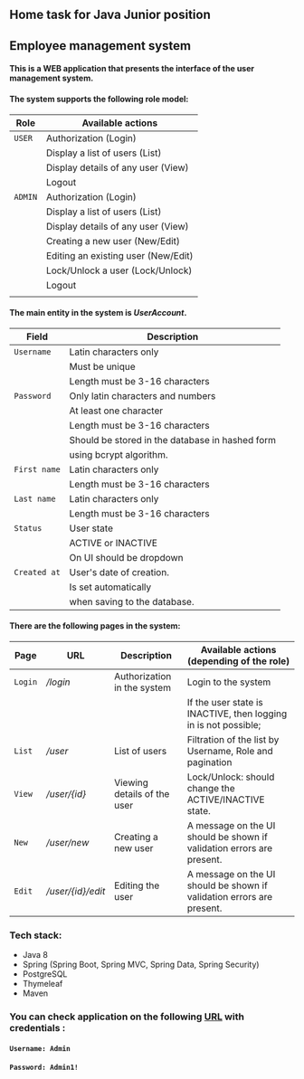 ## Home task for Java Junior position

## Employee management system

#### This is a WEB application that presents the interface of the user management system.

#### The system supports the following role model:


| Role     | Available actions                  
| -------- |---------------------------       
| `USER`   | Authorization (Login)              
|          | Display a list of users (List)
|          | Display details of any user (View)
|          | Logout 
| `ADMIN`  | Authorization (Login)                     
|          | Display a list of users (List)                                       
|          | Display details of any user (View)                                       
|          | Creating a new user (New/Edit)        
|          | Editing an existing user (New/Edit)                                      
|          | Lock/Unlock a user (Lock/Unlock)                                      
|          | Logout                                      
|          |                                       

#### The main entity in the system is *UserAccount*.
| Field             | Description                  
| --------          |---------------------------      
| `Username`        | Latin characters only
|                   | Must be unique
|                   | Length must be 3-16 characters
| `Password`        | Only latin characters and numbers
|                   | At least one character
|                   | Length must be 3-16 characters
|                   | Should be stored in the database in hashed form
|                   | using bcrypt algorithm.
| `First name`      | Latin characters only
|                   | Length must be 3-16 characters
| `Last name`       | Latin characters only
|                   | Length must be 3-16 characters
| `Status`          | User state
|                   | ACTIVE or INACTIVE
|                   | On UI should be dropdown
| `Created at`      | User's date of creation.
|                   | Is set automatically
|                   | when saving to the database.

#### There are the following pages in the system:
| Page               | URL               | Description                   | Available actions (depending of the role)                  
| --------           |-------------      | -------------                 | -------------    
| `Login`            | */login*          | Authorization in the system   | Login to the system
|                    |                   |                               | If the user state is INACTIVE, then logging in is not possible;
| `List`             | */user*           | List of users                 | Filtration of the list by Username, Role and pagination
| `View`             | */user/{id}*      | Viewing details of the user   | Lock/Unlock: should change the ACTIVE/INACTIVE state.
| `New`              | */user/new*       | Creating a new user           | A message on the UI should be shown if validation errors are present.
| `Edit`             | */user/{id}/edit* | Editing the user              | A message on the UI should be shown if validation errors are present.



### Tech stack:
- Java 8
- Spring (Spring Boot, Spring MVC, Spring Data, Spring Security)
- PostgreSQL 
- Thymeleaf
- Maven


### You can check application on the following [URL](http://employeemanagementsystem-env.eba-tpexepmv.eu-central-1.elasticbeanstalk.com/login) with credentials :
#### `Username: Admin`

#### `Password: Admin1!`



